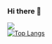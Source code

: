 ### Hi there 👋

![](https://github-readme-stats.vercel.app/api?username=Mitchell-T&show_icons=true&hide_border=true&count_private=true&include_all_commits=true)  
[![Top Langs](https://github-readme-stats.vercel.app/api/top-langs/?username=Mitchell-T)](https://github.com/anuraghazra/github-readme-stats)  
